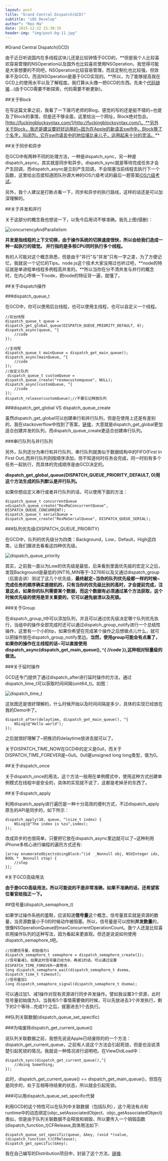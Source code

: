 ```yaml
---
layout: post
title: "Grand Central Dispatch(GCD)"
subtitle: "iOS Develop"
author": "Rex Ma"
date: 2015-12-22 15:30:35
header-img: "img/post-bg-11.jpg"
---
```

#Grand Central Dispatch(GCD)

由于近日听说国内在多线程这块儿还是比较钟情于GCD的，**但是我个人比较喜欢容易管理的NSOperation以及国外也比较喜欢使用NSOperation，我觉得可能是大家想要的不同吧，NSOperation比较容易管理，而且定制化也比较强，但效率不及GCD。而且NSOperation是基于GCD实现的。**所以，为了能够提高我在GCD上的使用水平以及了解程度。我打算从头撸一把GCD的东西。先来个[代码链接](https://github.com/RexMa88/Concurrent/tree/master/GrandCentralDispatch)...(由于GCD需要不断探索，代码需要不断更新)。

##关于Block

在写这篇文章之前，我看了一下唐巧老师的Blog，感觉的写的还是挺不错的~也提及了Block的事情，但是还不够全面，这里给出一个网址，Block绝对包会。[http://fuckingblocksyntax.com/](http://fuckingblocksyntax.com/)。**另外关于Block，我还是建议要好好运用的~因为在Apple的新语言swift中，Block换了个名字，叫闭包，它在swift语言中的地位堪比亲儿子，运用起来十分的灵活。**

##关于同步和异步

在GCD中有两种不同的处理方法，一种是dispatch_sync，另一种是dispatch_async。其实就是同步和异步。dispatch_sync就是等待完成任务才会产生回调，而dispatch_async是立刻产生回调，不会阻塞当前线程去执行下一个函数，这里给出百度知道团队孙源大神的iOS六级考试的最后一题答案[iOS六级考试](http://blog.sunnyxx.com/2014/03/06/ios_exam_0_key/)。

另外，我个人建议是打断点看一下，同步和异步的执行路线，这样的话还是可以加深理解的。

##关于并发和并行

关于这部分的概念我也想说一下，以免今后用词不够准确。我先上图(侵删)：

![concurrencyAndParallelism](http://machaotest.oss-cn-beijing.aliyuncs.com/picture/ConcurrencyAndParallelism.png)

**并发是指线程的上下文切换，由于操作系统的切换速度很快，所以会给我们造成一种一起执行的错觉。**
**并行指的是多核CPU同时执行多个线程。**

有的人可能对这个概念熟悉，但是由于“并行”与“并发”只有一字之差，为了方便记忆，我就说一个记忆的Tips。node.js这个技术大家没用过也听过吧，**node的特征就是单进程单线程多例程高并发的。**所以当你在分不清并发与并行的概念时，在内心呼唤一下node，把node的特征背一遍，就懂了。

##关于dispatch操作

###dispatch\_queue_t

在GCD中，你可以使用后台线程，也可以使用主线程，也可以自定义一个线程。

	//后台线程
	dispatch_queue_t queue = dispatch_get_global_queue(DISPATCH_QUEUE_PRIORITY_DEFAULT, 0);
    dispatch_async(queue, ^{
        //code
    });
    
    //主线程
    dispatch_queue_t mainQueue = dispatch_get_main_queue();
    dispatch_async(mainQueue, ^{
        //code
    });
    //自定义队列
   	 dispatch_queue_t customQueue = dispatch_queue_create("rexmacustomqueue", NULL);
    dispatch_async(customQueue, ^{
        //code
    });
    dispatch_release(customQueue);//不要忘记释放队列
    
###dispatch_get_global VS dispatch_queue_create

虽然dispatch_get_global可以创建串行和并行队列，但是在使用上还是有差别的，我在stackoverflow中找到了答案，[链接](http://stackoverflow.com/questions/10984885/what-is-the-difference-between-dispatch-get-global-queue-and-dispatch-queue-crea)，大意就是dispatch_get_global更加适合创建并发的队列，而dispatch_queue_create更适合创建串行队列。

###串行队列与并行队列

另外，队列还分为串行和并行队列，串行队列就类似于数据结构中的FIFO(First In First Out),而并行队列则按顺序添加，但不知道何时任务会完成，同一时刻有多个任务一起执行，而具体的完成顺序是由GCD决定的。

**dispatch\_get\_global\_queue(DISPATCH_QUEUE_PRIORITY_DEFAULT, 0)用这个方法生成的队列默认是并行队列。**

如果你想自定义串行或者并行队列的话，可以使用下面的方法：
	
	dispatch_queue_t concurrentQueue =dispatch_queue_create("RexMaConcurrentQueue", DISPATCH_QUEUE_CONCURRENT);
	dispatch_queue_t serialQueue = dispatch_queue_create("RexMaSerialQueue", DISPATCH_QUEUE_SERIAL);

###队列优先级(DISPATCH\_QUEUE_PRIORITY)

在GCD中，队列的优先级分为四类：Background，Low，Default，High这四类，让我们跟进去看看这四种优先级。
	
![dispatch_queue_priority](http://machaotest.oss-cn-beijing.aliyuncs.com/picture/dispatch_queue_priority.png)

其实，之前我一直以为Low的优先级是最低，后来看到里面优先级的宏定义之后，发现Background是最低的(INT16_MIN等于-32768)以及又通过dispatch\_group（后面会讲）测试了这几个优先级，**最终敲定~当你的队列优先级都一样的时候~完成任务的顺序确实是随机的，只有当你的优先级比别的高时，才会提前完成，注意这点，如果你的队列需要某个数据，而这个数据有必须通过某个方法获取，这个时候优先级的使用是至关重要的，它可以避免崩溃以及死锁。**

###关于Group

在dispatch\_group\_t中可以添加队列，并且可以通过优先级决定哪个队列优先执行，当组中的操作全部完成时还可以通过dispatch\_group_notify进行一个总结性操作，这里有一个小的tip，如果你希望在完成某个操作之后想做点儿什么，就可以把操作放在dispatch\_group\_notify里边。**当然，使用group可能会有点重了，如果你的操作在主线程的话~可以直接使用dispatch\_async(dispatch\_get\_main\_queue(), ^{ //code }),这种相对轻量级的做法。**

###关于延时操作

GCD还专门提供了通过dispatch\_after进行延时操作的方法，通过dispatch\_time\_t可以获取时间间隔(uint64\_t)。如图：

![dispatch_time_t](http://machaotest.oss-cn-beijing.aliyuncs.com/picture/dispatch_time_t.png)

这张图还是很好理解的，什么时候开始以及时间间隔是多少，具体的实现已经放在我的Demo中了。

	dispatch_after(delaytime, dispatch_get_main_queue(), ^{
        NSLog(@"Hello world");
    });
 
之后就很好理解了~把推迟的delaytime放进去就可以了。

关于DISPATCH_TIME_NOW在GCD中的定义是0ull，而关于DISPATCH\_TIME\_FOREVER是~0ull。0ull是unsigned long long类型，值为0。

##关于dispatch_once

关于dispatch_once的用法，这个方法一般用在单例模式中，使用这种方式创建单例模式在线程中是安全的，具体的实现就不说了，这都是老掉牙的东西了。

##关于dispatch_apply

利用dispatch_apply进行遍历是一种十分高效的便利方式，不过dispatch\_apply原生的API是同步的，如下所示：
	
	dispatch_apply(10, queue, ^(size_t index) {
        NSLog(@"The index is %zu",index);
    });
改成异步的也很简单，只要把它放在dispatch_async里边就可以了~这种利用iPhone多核心进行编程的遍历方式还有:
	
	[array enumerateObjectsUsingBlock:^(id  _Nonnull obj, NSUInteger idx, BOOL * _Nonnull stop) {
        //step
    }];

#关于GCD高级用法

**由于是GCD高级用法，所以可能说的不是非常准确，如果不准确的话，还希望客位看官给指正一下。**

##信号量(dispatch\_semaphore\_t)

如果学过操作系统的童鞋，应该知道**信号量**这个概念，信号量其实就是资源的数量，当资源数量小于0的时候动作被阻塞。所以，信号量是可以控制**并发数量**的，很像NSOperationQueue的maxConcurrentOperationCount。我个人还是比较喜欢用操作队列的这种写法，因为看起来更直观。但还是说说如何使用dispatch\_semaphore\_t吧。
	
	//创建信号量，初始值为1
	dispatch_semaphore_t semaphore = dispatch_semaphore_create(1);
	//信号量减1，如果此时信号量已经为0，再减1的话，可以通过设置DISPATCH_TIME_FOREVER一直等待.
	long dispatch_semaphore_wait(dispatch_semaphore_t dsema, dispatch_time_t timeout);
	//信号量加1
	long dispatch_semaphore_signal(dispatch_semaphore_t dsema);
	
可以通过加1、减1操作对现有资源进行同步并发操作。譬如我设置3个资源，此时信号量初始值为3，当我有5个事情需要做的时候，可以先放进去3个并发执行，剩下的2个等待...完成1个之后，就塞进去1个去执行。

##队列关联数据(dispatch\_queue\_set\_specific)

###为啥废除dispatch\_get\_current_queue()

说队列关联数据之前，我想先说说Apple已经废除的的一个方法：dispatch\_get\_current\_queue，之前有人说这个方法会引起死锁，但是也没说清楚引起死锁的情况。我就说一种情况进行说明吧。在ViewDidLoad中：
	
	dispatch_sync(dispatch_get_current_queue(),^{
		//doing Something;
	});

此时，dispatch\_get\_current\_queue() == dispatch\_get\_main\_queue()，但现在是同步的，处于互相等待结束的状态，所以就会引起死锁。

###可以用dispatch\_queue\_set\_specific代替

利用GCD的这个特性可以在队列中关联数据（包括队列），这个用法有点和runtime中的动态绑定(objc\_setAssociatedObject、objc\_getAssociatedObject)类似，但是由于队列关联数据不会释放和销毁，所以要传入一个销毁函数(dispatch\_function_t)CFRelease,具体用法如下:
	
	dispatch_queue_set_specific(queue, &key, (void *)value, (dispatch_function_t)CFRelease);
	dispatch_get_specific(&key);
	
我在自己编写的Distribution项目中，封装了这个方法，[链接](https://github.com/RexMa88/Distribution-Jump/blob/master/pushOrPop/RMAsyncQueue.h).